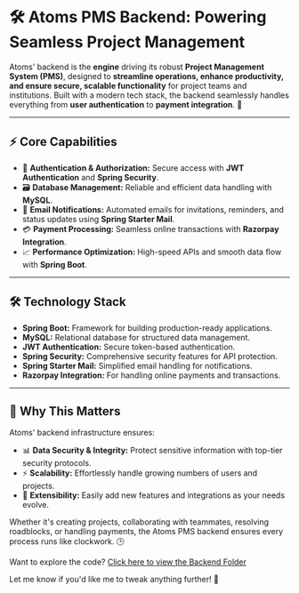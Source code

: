 # 🛠️ **Atoms PMS Backend: Powering Seamless Project Management**

Atoms' backend is the **engine** driving its robust **Project Management System (PMS)**, designed to **streamline operations, enhance productivity, and ensure secure, scalable functionality** for project teams and institutions. Built with a modern tech stack, the backend seamlessly handles everything from **user authentication** to **payment integration**. 🚀

---

## ⚡ **Core Capabilities**

- 🔑 **Authentication & Authorization:** Secure access with **JWT Authentication** and **Spring Security**.
- 🗃️ **Database Management:** Reliable and efficient data handling with **MySQL**.
- 📩 **Email Notifications:** Automated emails for invitations, reminders, and status updates using **Spring Starter Mail**.
- 💳 **Payment Processing:** Seamless online transactions with **Razorpay Integration**.
- 📈 **Performance Optimization:** High-speed APIs and smooth data flow with **Spring Boot**.

---

## 🛠️ **Technology Stack**

- **Spring Boot:** Framework for building production-ready applications.
- **MySQL:** Relational database for structured data management.
- **JWT Authentication:** Secure token-based authentication.
- **Spring Security:** Comprehensive security features for API protection.
- **Spring Starter Mail:** Simplified email handling for notifications.
- **Razorpay Integration:** For handling online payments and transactions.

---

## 🎯 **Why This Matters**

Atoms' backend infrastructure ensures:

- 📊 **Data Security & Integrity:** Protect sensitive information with top-tier security protocols.
- ⚡ **Scalability:** Effortlessly handle growing numbers of users and projects.
- 🧩 **Extensibility:** Easily add new features and integrations as your needs evolve.

Whether it's creating projects, collaborating with teammates, resolving roadblocks, or handling payments, the Atoms PMS backend ensures every process runs like clockwork. 🕒

Want to explore the code? [Click here to view the Backend Folder](./Atoms-Backend)

Let me know if you'd like me to tweak anything further! 🚀
